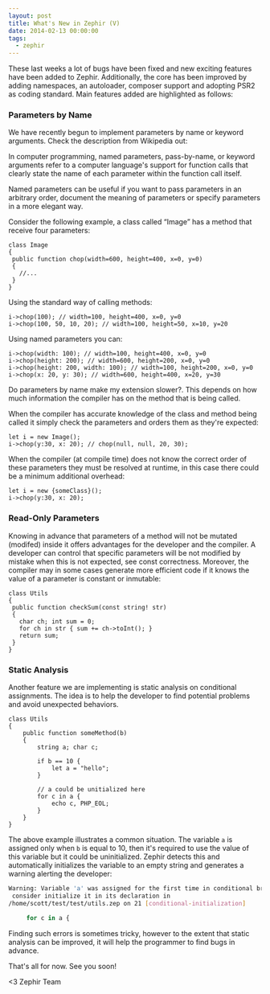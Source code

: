 ```yaml
---
layout: post
title: What's New in Zephir (V)
date: 2014-02-13 00:00:00
tags:
  - zephir
---
```


These last weeks a lot of bugs have been fixed and new exciting features have been added to Zephir. Additionally, the core has been improved by adding namespaces, an autoloader, composer support and adopting PSR2 as coding standard. Main features added are highlighted as follows:

### Parameters by Name
We have recently begun to implement parameters by name or keyword arguments. Check the description from Wikipedia out:

In computer programming, named parameters, pass-by-name, or keyword arguments refer to a computer language's support for function calls that clearly state the name of each parameter within the function call itself.

Named parameters can be useful if you want to pass parameters in an arbitrary order, document the meaning of parameters or specify parameters in a more elegant way.

Consider the following example, a class called “Image” has a method that receive four parameters:

```zep
class Image
{
 public function chop(width=600, height=400, x=0, y=0)
 {
   //...
 }
}
```

Using the standard way of calling methods:

```zep
i->chop(100); // width=100, height=400, x=0, y=0
i->chop(100, 50, 10, 20); // width=100, height=50, x=10, y=20
```

Using named parameters you can:

```zep
i->chop(width: 100); // width=100, height=400, x=0, y=0
i->chop(height: 200); // width=600, height=200, x=0, y=0
i->chop(height: 200, width: 100); // width=100, height=200, x=0, y=0
i->chop(x: 20, y: 30); // width=600, height=400, x=20, y=30
```

Do parameters by name make my extension slower?. This depends on how much information the compiler has on the method that is being called.

When the compiler has accurate knowledge of the class and method being called it simply check the parameters and orders them as they're expected:

```zep
let i = new Image();
i->chop(y:30, x: 20); // chop(null, null, 20, 30);
```

When the compiler (at compile time) does not know the correct order of these parameters they must be resolved at runtime, in this case there could be a minimum additional overhead:

```zep
let i = new {someClass}();
i->chop(y:30, x: 20);
```

### Read-Only Parameters
Knowing in advance that parameters of a method will not be mutated (modifed) inside it offers advantages for the developer and the compiler. A developer can control that specific parameters will be not modified by mistake when this is not expected, see const correctness. Moreover, the compiler may in some cases generate more efficient code if it knows the value of a parameter is constant or inmutable:

```zep
class Utils
{
 public function checkSum(const string! str)
 {
   char ch; int sum = 0;
   for ch in str { sum += ch->toInt(); }
   return sum;
 }
}
```

### Static Analysis
Another feature we are implementing is static analysis on conditional assignments. The idea is to help the developer to find potential problems and avoid unexpected behaviors.

```zep
class Utils
{
	public function someMethod(b)
	{
		string a; char c;

		if b == 10 {
			let a = "hello";
		}
	
		// a could be unitialized here
		for c in a {
			echo c, PHP_EOL;
		}
	}
}
```

The above example illustrates a common situation. The variable `a` is assigned only when `b` is equal to 10, then it's required to use the value of this variable but it could be uninitialized. Zephir detects this and automatically initializes the variable to an empty string and generates a warning alerting the developer:

```sh
Warning: Variable 'a' was assigned for the first time in conditional branch,
 consider initialize it in its declaration in 
/home/scott/test/test/utils.zep on 21 [conditional-initialization]

     for c in a {
```

Finding such errors is sometimes tricky, however to the extent that static analysis can be improved, it will help the programmer to find bugs in advance.

That's all for now. See you soon!


<3 Zephir Team